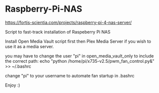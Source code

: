 # Raspberry-Pi-NAS

https://fortis-scientia.com/projects/raspberry-pi-4-nas-server/

Script to fast-track installation of Raspeberry Pi NAS

Install Open Media Vault script first then Plex Media Server if you wish to use it as a media server. 

you may have to change the user "pi" in open_media_vault_only to include the correct path:
echo "python /home/pi/x735-v2.5/pwm_fan_control.py&" >> ~/.bashrc

change "pi" to your username to automate fan startup in .bashrc

Enjoy :)
